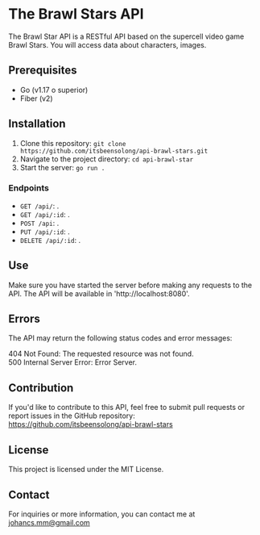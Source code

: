 # The Brawl Stars API

The Brawl Star API is a RESTful API based on the supercell video game Brawl Stars. You will access data about characters, images.
<!--// Bandaancha09-->
## Prerequisites

- Go (v1.17 o superior)
- Fiber (v2)

## Installation

1. Clone this repository: `git clone https://github.com/itsbeensolong/api-brawl-stars.git`
2. Navigate to the project directory: `cd api-brawl-star`
3. Start the server: `go run .`


### Endpoints

- `GET /api/`: .
- `GET /api/:id`: .
- `POST /api`: .
- `PUT /api/:id`: .
- `DELETE /api/:id`: .

## Use

Make sure you have started the server before making any requests to the API. The API will be available in 'http://localhost:8080'.

## Errors
The API may return the following status codes and error messages:

404 Not Found: The requested resource was not found.
<br>
500 Internal Server Error: Error Server.

## Contribution

If you'd like to contribute to this API, feel free to submit pull requests or report issues in the GitHub repository: https://github.com/itsbeensolong/api-brawl-stars

## License
This project is licensed under the MIT License.

## Contact
For inquiries or more information, you can contact me at johancs.mm@gmail.com

